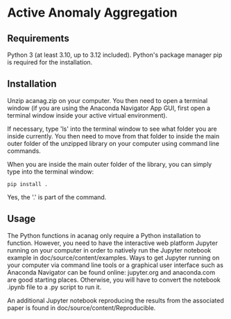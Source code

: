 # Active Anomaly Aggregation

## Requirements

Python 3 (at least 3.10, up to 3.12 included).
Python's package manager pip is required for the installation.

## Installation

Unzip acanag.zip on your computer. You then need to open a terminal window (if you are using the Anaconda Navigator App GUI, first
open a terminal window inside your active virtual environment). 

If necessary, type 'ls' into the terminal window to see what folder you are inside currently. You then need to 
move from that folder to inside the main outer folder  of the unzipped library on your computer using command line commands.

When you are inside the main outer folder of the library, you can simply type into the terminal window:

    pip install .

Yes, the '.' is part of the command. 

## Usage

The Python functions in acanag only require a Python installation to function. However, you need to have the interactive web platform Jupyter running on your
computer in order to natively run the Jupyter notebook example in doc/source/content/examples. Ways to get Jupyter running on your computer via command line
tools or a graphical user interface such as Anaconda Navigator can be found online: jupyter.org and anaconda.com are good starting places. Otherwise, you
will have to convert the notebook .ipynb file to a .py script to run it.

An additional Jupyter notebook reproducing the results from the associated paper is found in doc/source/content/Reproducible.
